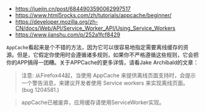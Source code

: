 - https://juejin.cn/post/6844903590062997517
- https://www.html5rocks.com/zh/tutorials/appcache/beginner/
- https://developer.mozilla.org/zh-CN/docs/Web/API/Service_Worker_API/Using_Service_Workers
- https://www.jianshu.com/p/252a1fcf8429

`AppCache`看起来是个不错的方法，因为它可以很容易地指定需要离线缓存的资源。但是，它假定你使用时会遵循诸多规则，如果你不严格遵循这些规则，它会把你的APP搞得一团糟。关于APPCache的更多详情，请看Jake Archibald的文章： 

>  注意:  从Firefox44起，当使用 AppCache 来提供离线页面支持时，会提示一个警告消息，来建议开发者使用 Service workers 来实现离线页面。(bug 1204581.)

> appCache已被废弃，应用缓存请使用ServiceWorker实现。